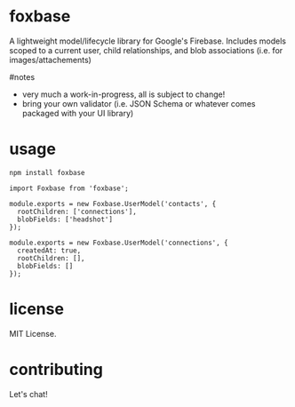 # foxbase
A lightweight model/lifecycle library for Google's Firebase.  Includes models scoped to a current user, child relationships, and blob associations (i.e. for images/attachements)

#notes
- very much a work-in-progress, all is subject to change!
- bring your own validator (i.e. JSON Schema or whatever comes packaged with your UI library)

# usage

```
npm install foxbase
```

```
import Foxbase from 'foxbase';
```

```
module.exports = new Foxbase.UserModel('contacts', {
  rootChildren: ['connections'],
  blobFields: ['headshot']
});

module.exports = new Foxbase.UserModel('connections', {
  createdAt: true,
  rootChildren: [],
  blobFields: [] 
});
```

# license
MIT License.

# contributing
Let's chat!

